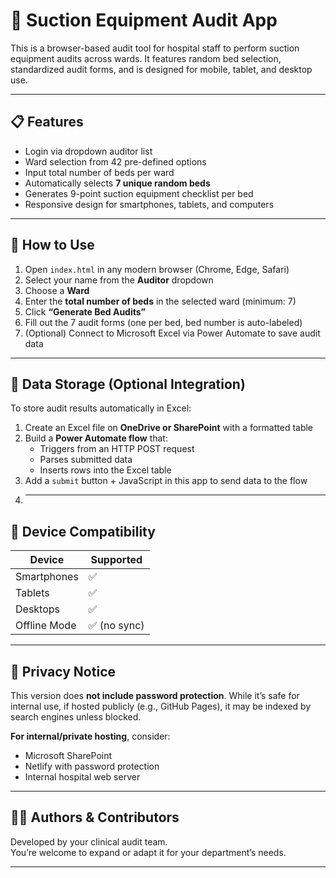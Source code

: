 # 🏥 Suction Equipment Audit App

This is a browser-based audit tool for hospital staff to perform suction equipment audits across wards. It features random bed selection, standardized audit forms, and is designed for mobile, tablet, and desktop use.

---

## 📋 Features

- Login via dropdown auditor list
- Ward selection from 42 pre-defined options
- Input total number of beds per ward
- Automatically selects **7 unique random beds**
- Generates 9-point suction equipment checklist per bed
- Responsive design for smartphones, tablets, and computers

---

## 🚀 How to Use

1. Open `index.html` in any modern browser (Chrome, Edge, Safari)
2. Select your name from the **Auditor** dropdown
3. Choose a **Ward**
4. Enter the **total number of beds** in the selected ward (minimum: 7)
5. Click **“Generate Bed Audits”**
6. Fill out the 7 audit forms (one per bed, bed number is auto-labeled)
7. (Optional) Connect to Microsoft Excel via Power Automate to save audit data

---

## 💾 Data Storage (Optional Integration)

To store audit results automatically in Excel:

1. Create an Excel file on **OneDrive or SharePoint** with a formatted table
2. Build a **Power Automate flow** that:
   - Triggers from an HTTP POST request
   - Parses submitted data
   - Inserts rows into the Excel table
3. Add a `submit` button + JavaScript in this app to send data to the flow
4. ---

## 📱 Device Compatibility

| Device       | Supported |
|--------------|-----------|
| Smartphones  | ✅        |
| Tablets      | ✅        |
| Desktops     | ✅        |
| Offline Mode | ✅ (no sync) |

---

## 🔐 Privacy Notice

This version does **not include password protection**. While it’s safe for internal use, if hosted publicly (e.g., GitHub Pages), it may be indexed by search engines unless blocked.

**For internal/private hosting**, consider:
- Microsoft SharePoint
- Netlify with password protection
- Internal hospital web server

---

## 👨‍⚕️ Authors & Contributors

Developed by your clinical audit team.  
You’re welcome to expand or adapt it for your department’s needs.

---
